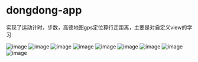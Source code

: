 # dongdong-app
实现了运动计时，步数，高德地图gps定位算行走距离，主要是对自定义view的学习



![image](https://github.com/along-KAL/dongdong-app/blob/master/picture/Screenshot_2017-02-15-19-47-49-321.jpg)  ![image](https://github.com/along-KAL/dongdong-app/blob/master/picture/Screenshot_2017-02-15-19-47-57-05.jpg)   ![image](https://github.com/along-KAL/dongdong-app/blob/master/picture/Screenshot_2017-02-15-19-48-00-817.jpg)   ![image](https://github.com/along-KAL/dongdong-app/blob/master/picture/Screenshot_2017-02-15-19-48-20-261.jpg)   ![image](https://github.com/along-KAL/dongdong-app/blob/master/picture/Screenshot_2017-02-15-19-48-41-158.jpg)   ![image](https://github.com/along-KAL/dongdong-app/blob/master/picture/Screenshot_2017-02-15-19-48-49-473.jpg)   ![image](https://github.com/along-KAL/dongdong-app/blob/master/picture/Screenshot_2017-02-15-19-51-03-958.jpg)   ![image](https://github.com/along-KAL/dongdong-app/blob/master/picture/Screenshot_2017-02-15-19-51-08-21.jpg)   ![image](https://github.com/along-KAL/dongdong-app/blob/master/picture/Screenshot_2017-02-15-19-51-16-367.jpg)



